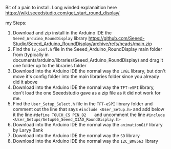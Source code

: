 

Bit of a pain to install.  Long winded explanaition here https://wiki.seeedstudio.com/get_start_round_display/ 

my Steps:

1. Download and zip install in the Arduino IDE the ```Seeed_Arduino_RoundDisplay```  library  https://github.com/Seeed-Studio/Seeed_Arduino_RoundDisplay/archive/refs/heads/main.zip
2. Find the ```lv_conf.h``` file in the Seeed_Arduino_RoundDisplay main folder from (typically in documents/arduino/libraries/Seeed_Arduino_RoundDisplay) and drag it one folder up to the libraries folder
3. Download into the Arduino IDE the normal way the ```LVGL``` library, but don't move it's config folder into the main libraries folder since you already did it above
4. Download into the Arduino IDE the normal way the ```TFT-eSPI``` library, don't load the one Seeedstudio gave as a zip file as it did not work for me.
5. Find the ```User_Setup_Select.h``` file in the ```TFT-eSPI``` library folder and comment out the line that says ```#include <User_Setup.h>``` and add below it the line ```#define TOUCH_CS PIN_D2   ``` and uncomment the line ```#include <User_Setups/Setup66_Seeed_XIAO_RoundDisplay.h>```
6. Download into the Arduino IDE the normal way the ```animationGif``` library by Laryy Bank
7. Download into the Arduino IDE the normal way the ```SD``` library 
8. Download into the Arduino IDE the normal way the ```I2C_BM8563``` library 
